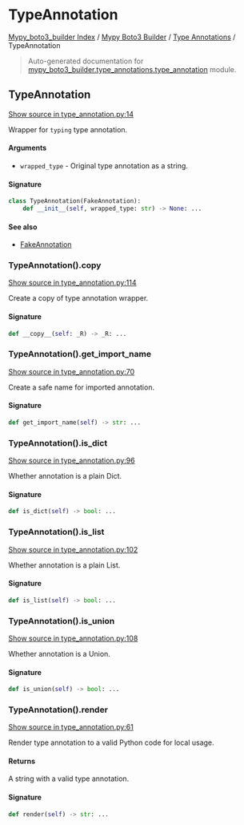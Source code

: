 # TypeAnnotation

[Mypy_boto3_builder Index](../../README.md#mypy_boto3_builder-index) /
[Mypy Boto3 Builder](../index.md#mypy-boto3-builder) /
[Type Annotations](./index.md#type-annotations) /
TypeAnnotation

> Auto-generated documentation for [mypy_boto3_builder.type_annotations.type_annotation](https://github.com/youtype/mypy_boto3_builder/blob/main/mypy_boto3_builder/type_annotations/type_annotation.py) module.

## TypeAnnotation

[Show source in type_annotation.py:14](https://github.com/youtype/mypy_boto3_builder/blob/main/mypy_boto3_builder/type_annotations/type_annotation.py#L14)

Wrapper for `typing` type annotation.

#### Arguments

- `wrapped_type` - Original type annotation as a string.

#### Signature

```python
class TypeAnnotation(FakeAnnotation):
    def __init__(self, wrapped_type: str) -> None: ...
```

#### See also

- [FakeAnnotation](./fake_annotation.md#fakeannotation)

### TypeAnnotation().__copy__

[Show source in type_annotation.py:114](https://github.com/youtype/mypy_boto3_builder/blob/main/mypy_boto3_builder/type_annotations/type_annotation.py#L114)

Create a copy of type annotation wrapper.

#### Signature

```python
def __copy__(self: _R) -> _R: ...
```

### TypeAnnotation().get_import_name

[Show source in type_annotation.py:70](https://github.com/youtype/mypy_boto3_builder/blob/main/mypy_boto3_builder/type_annotations/type_annotation.py#L70)

Create a safe name for imported annotation.

#### Signature

```python
def get_import_name(self) -> str: ...
```

### TypeAnnotation().is_dict

[Show source in type_annotation.py:96](https://github.com/youtype/mypy_boto3_builder/blob/main/mypy_boto3_builder/type_annotations/type_annotation.py#L96)

Whether annotation is a plain Dict.

#### Signature

```python
def is_dict(self) -> bool: ...
```

### TypeAnnotation().is_list

[Show source in type_annotation.py:102](https://github.com/youtype/mypy_boto3_builder/blob/main/mypy_boto3_builder/type_annotations/type_annotation.py#L102)

Whether annotation is a plain List.

#### Signature

```python
def is_list(self) -> bool: ...
```

### TypeAnnotation().is_union

[Show source in type_annotation.py:108](https://github.com/youtype/mypy_boto3_builder/blob/main/mypy_boto3_builder/type_annotations/type_annotation.py#L108)

Whether annotation is a Union.

#### Signature

```python
def is_union(self) -> bool: ...
```

### TypeAnnotation().render

[Show source in type_annotation.py:61](https://github.com/youtype/mypy_boto3_builder/blob/main/mypy_boto3_builder/type_annotations/type_annotation.py#L61)

Render type annotation to a valid Python code for local usage.

#### Returns

A string with a valid type annotation.

#### Signature

```python
def render(self) -> str: ...
```
